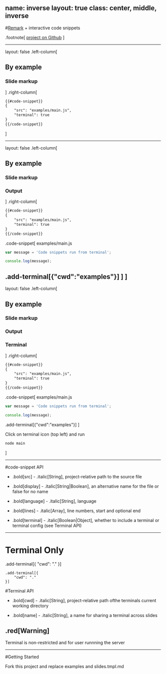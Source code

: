 name: inverse
layout: true
class: center, middle, inverse
---
#[Remark](https://github.com/gnab/remark.git) + interactive code snippets

.footnote[
	[project on Github](https://github.com/PeterHancock/remark-code-snippets.git)
]

---
layout: false
.left-column[
  ##  By example
  ### Slide markup
]
.right-column[

```xml
{{#code-snippet}}
{
	"src": "examples/main.js",
	"terminal": true
}
{{/code-snippet}}

```
]

---
layout: false
.left-column[
  ##  By example
  ### Slide markup
  ### Output
]
.right-column[

```xml
{{#code-snippet}}
{
	"src": "examples/main.js",
	"terminal": true
}
{{/code-snippet}}
```

.code-snippet[
examples/main.js 

```javascript
var message = 'Code snippets run from terminal';

console.log(message);
```

.add-terminal[{"cwd":"examples"}]
]
]
---
layout: false
.left-column[
  ##  By example
  ### Slide markup
  ### Output
  ### Terminal
]
.right-column[

```xml
{{#code-snippet}}
{
	"src": "examples/main.js",
	"terminal": true
}
{{/code-snippet}}
```

.code-snippet[
examples/main.js 

```javascript
var message = 'Code snippets run from terminal';

console.log(message);
```

.add-terminal[{"cwd":"examples"}]
]

Click on terminal icon (top left) and run

```bash
node main
```

]


---
#code-snippet API

- .bold[src] - .italic[String], project-relative path to the source file

- .bold[display] - .italic[String|Boolean], an alternative name for the file or false for no name

- .bold[language] - .italic[String], language 

- .bold[lines] - .italic[Array], line numbers, start and optional end

- .bold[terminal] - .italic[Boolean|Object], whether to include a terminal or terminal config (see Terminal API)

---
# Terminal Only

.add-terminal[{
	"cwd": "."
}]

```
.add-terminal[{
	"cwd": "."
}]
```
#Terminal API
- .bold[cwd] - .italic[String], project-relative path ofthe terminals current working directory

- .bold[name] - .italic[String], a name for sharing a terminal across slides

## .red[Warning]

Terminal is non-restricted and for user runnning the server

---
#Getting Started

Fork this project and replace examples and slides.tmpl.md
